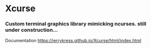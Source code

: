 # Xcurse
### Custom terminal graphics library mimicking ncurses. still under construction...

Documentation
https://jerrykress.github.io/Xcurse/html/index.html
